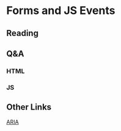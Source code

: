 # Forms and JS Events

## Reading

## Q&A
### HTML

### JS

## Other Links
[ARIA](https://developer.mozilla.org/en-US/docs/Web/Accessibility/ARIA)

